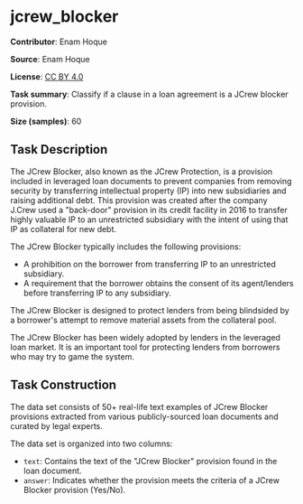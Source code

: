 # jcrew_blocker 

 **Contributor**: Enam Hoque
 
 **Source**: Enam Hoque
 
 **License**: [CC BY 4.0](https://creativecommons.org/licenses/by/4.0/)
 
 **Task summary**: Classify if a clause in a loan agreement is a JCrew blocker provision.
 
 **Size (samples)**: 60
 
 ## Task Description
 
The JCrew Blocker, also known as the JCrew Protection, is a provision included in leveraged loan documents to prevent companies from removing security by transferring intellectual property (IP) into new subsidiaries and raising additional debt. This provision was created after the company J.Crew used a "back-door" provision in its credit facility in 2016 to transfer highly valuable IP to an unrestricted subsidiary with the intent of using that IP as collateral for new debt.

The JCrew Blocker typically includes the following provisions:

- A prohibition on the borrower from transferring IP to an unrestricted subsidiary.
- A requirement that the borrower obtains the consent of its agent/lenders before transferring IP to any subsidiary.

The JCrew Blocker is designed to protect lenders from being blindsided by a borrower's attempt to remove material assets from the collateral pool.

The JCrew Blocker has been widely adopted by lenders in the leveraged loan market. It is an important tool for protecting lenders from borrowers who may try to game the system. 

 ## Task Construction
 
The data set consists of 50+ real-life text examples of JCrew Blocker provisions extracted from various publicly-sourced loan documents and curated by legal experts.

The data set is organized into two columns:

- `text`: Contains the text of the "JCrew Blocker" provision found in the loan document.
- `answer`: Indicates whether the provision meets the criteria of a JCrew Blocker provision (Yes/No).
